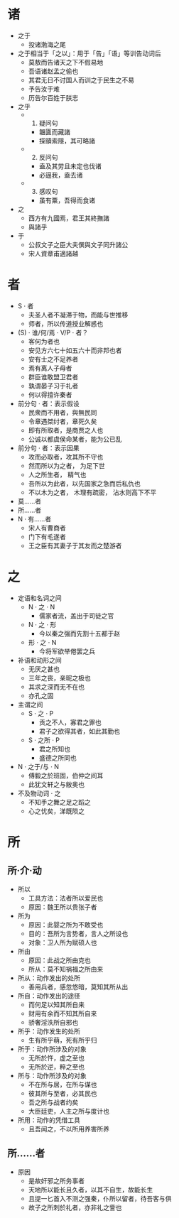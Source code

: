 # 诸
* 之于
	* 投诸渤海之尾
* 之于相当于「之以」：用于「告」「语」等训告动词后
	* 莫敖而告诸天之下不假易地
	* 吾语诸赵孟之偷也
	* 其君无日不讨国人而训之于民生之不易
	* 予告汝于难
	* 历告尔百姓于朕志
* 之乎
	* 1. 疑问句
		* 韞匵而藏諸
		* 探賾索隱，其可略諸
	* 2. 反问句
		* 盍及其劳且未定也伐诸
		* 必逼我，盍去诸
	* 3. 感叹句
		* 虽有粟，吾得而食诸
* 之
	* 西方有九國焉，君王其終撫諸
	* 與諸乎
* 于
	* 公叔文子之臣大夫僎與文子同升諸公
	* 宋人資章甫適諸越

# 者
* S · 者
	* 夫圣人者不凝滞于物，而能与世推移
	* 师者，所以传道授业解惑也
* (S) · 谁/何/焉 · V/P · 者？
	* 客何为者也
	* 安见方六七十如五六十而非邦也者
	* 安有士之不足养者
	* 焉有离人子母者
	* 群臣谁敢盟卫君者
	* 孰谓晏子习于礼者
	* 何以得擅许秦者
* 前分句 · 者：表示假设
	* 民衆而不用者，與無民同
	* 令章遇桀纣者，章死久矣
	* 即有所取者，是商贾之人也
	* 公诚以都虞侯命某者，能为公已乱
* 前分句 · 者：表示因果
	* 攻而必取者，攻其所不守也
	* 然而所以为之者， 为足下世
	* 人之所生者， 精气也
	* 吾所以为此者，以先国家之急而后私仇也
	* 不以木为之者， 木理有疏密， 沾水则高下不平
* 莫……者
* 所……者
* N · 有……者
	* 宋人有曹商者
	* 门下有毛遂者
	* 王之臣有其妻子于其友而之楚游者
# 之
* 定语和名词之间
	* N · 之 · N
		* 儒家者流，盖出于司徒之官
	* N · 之 · 形
		* 今以秦之强而先割十五都于赵
	* 形 · 之 · N
		* 今将军欲举倦罢之兵
* 补语和动形之间
	* 无厌之甚也
	* 三年之丧，亲昵之极也
	* 其求之深而无不在也
	* 亦孔之固
* 主谓之间
	* S · 之 · P
		* 贡之不人，寡君之罪也
		* 君子之欲得其者，如此其勤也
	* S · 之所 · P
		* 君之所知也
		* 盛德之所同也
* N · 之于/与 · N
	* 傅毅之於班固，伯仲之间耳
	* 此犹文轩之与敝奥也
* 不及物动词 · 之
	* 不知手之舞之足之蹈之
	* 心之忧矣，涕既陨之
# 所
## 所·介·动
* 所以
	* 工具方法：法者所以爱民也
	* 原因：魏王所以贵张子者
* 所为
	* 原因：此婴之所为不敢受也
	* 目的：吾所为言势者，言人之所设也
	* 对象：卫人所为赋硕人也
* 所由
	* 原因：此战之所由克也
	* 所从：莫不知祸福之所由来
* 所从：动作发出的处所
	* 善用兵者，感忽悠暗，莫知其所从出
* 所自：动作发出的途径
	* 而何足以知其所自来
	* 财用有余而不知其所自来
	* 骄奢淫泆所自邪也
* 所乎：动作发生的处所
	* 生有所乎萌，死有所乎归
* 所于：动作所涉及的对象
	* 无所於忤，虚之至也
	* 无所於逆，粹之至也
* 所与：动作所涉及的对象
	* 不在所与居，在所与谋也
	* 彼其所与至者，必其民也
	* 吾之所与战者约矣
	* 大臣廷吏，人主之所与度计也
* 所用：动作的凭借工具
	* 且吾闻之，不以所用养害所养
## 所……者
* 原因
	* 是故奸邪之所务事者
	* 天地所以能长且久者，以其不自生，故能长生
	* 且提一匕首入不测之强秦，仆所以留者，待吾客与俱
	* 故子之所刺於礼者，亦非礼之訾也

